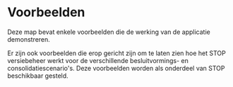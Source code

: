 # Voorbeelden

Deze map bevat enkele voorbeelden die de werking van de applicatie demonstreren.

Er zijn ook voorbeelden die erop gericht zijn om te laten zien hoe het STOP versiebeheer werkt voor de verschillende besluitvormings- en consolidatiescenario's. Deze voorbeelden worden als onderdeel van STOP beschikbaar gesteld.
